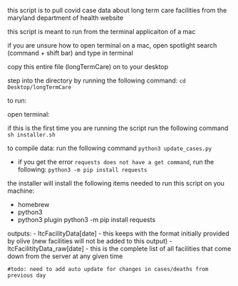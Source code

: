 this script is to pull covid case data about long term care facilities from the maryland department of health website 

this script is meant to run from the terminal applicaiton of a mac 

if you are unsure how to open terminal on a mac, open spotlight search (command + shift bar) and type in terminal 

copy this entire file (longTermCare) on to your desktop

step into the directory by running the following command: `cd Desktop/longTermCare`


to run:

open terminal:

if this is the first time you are running the script
run the following command `sh installer.sh`

to compile data:
run the following command `python3 update_cases.py`
* if you get the error `requests does not have a get command`, run the following:
        `python3 -m pip install requests`

the installer will install the following items needed to run this script on you machine:
- homebrew
- python3
- python3 plugin python3 -m pip install requests

outputs: 
    - ltcFacilityData[date] - this keeps with the format initially provided by olive (new facilities will not be added to this output)
    - ltcFacilitityData_raw[date] - this is the complete list of all facilities that come down from the server at any given time
    
    #todo: need to add auto update for changes in cases/deaths from previous day
